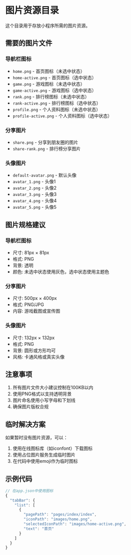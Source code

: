 # 图片资源目录

这个目录用于存放小程序所需的图片资源。

## 需要的图片文件

### 导航栏图标
- `home.png` - 首页图标（未选中状态）
- `home-active.png` - 首页图标（选中状态）
- `game.png` - 游戏图标（未选中状态）
- `game-active.png` - 游戏图标（选中状态）
- `rank.png` - 排行榜图标（未选中状态）
- `rank-active.png` - 排行榜图标（选中状态）
- `profile.png` - 个人资料图标（未选中状态）
- `profile-active.png` - 个人资料图标（选中状态）

### 分享图片
- `share.png` - 分享到朋友圈的图片
- `share-rank.png` - 排行榜分享图片

### 头像图片
- `default-avatar.png` - 默认头像
- `avatar_1.png` - 头像1
- `avatar_2.png` - 头像2
- `avatar_3.png` - 头像3
- `avatar_4.png` - 头像4
- `avatar_5.png` - 头像5

## 图片规格建议

### 导航栏图标
- 尺寸: 81px × 81px
- 格式: PNG
- 背景: 透明
- 颜色: 未选中状态使用灰色，选中状态使用主题色

### 分享图片
- 尺寸: 500px × 400px
- 格式: PNG/JPG
- 内容: 游戏截图或宣传图

### 头像图片
- 尺寸: 132px × 132px
- 格式: PNG
- 背景: 圆形或方形均可
- 风格: 卡通风格或真实头像

## 注意事项

1. 所有图片文件大小建议控制在100KB以内
2. 使用PNG格式以支持透明背景
3. 图片命名使用小写字母和下划线
4. 确保图片版权合规

## 临时解决方案

如果暂时没有图片资源，可以：
1. 使用在线图标库（如iconfont）下载图标
2. 使用占位图片服务生成临时图片
3. 在代码中使用emoji作为临时图标

## 示例代码

```javascript
// 在app.json中使用图标
{
  "tabBar": {
    "list": [
      {
        "pagePath": "pages/index/index",
        "iconPath": "images/home.png",
        "selectedIconPath": "images/home-active.png",
        "text": "首页"
      }
    ]
  }
}
``` 